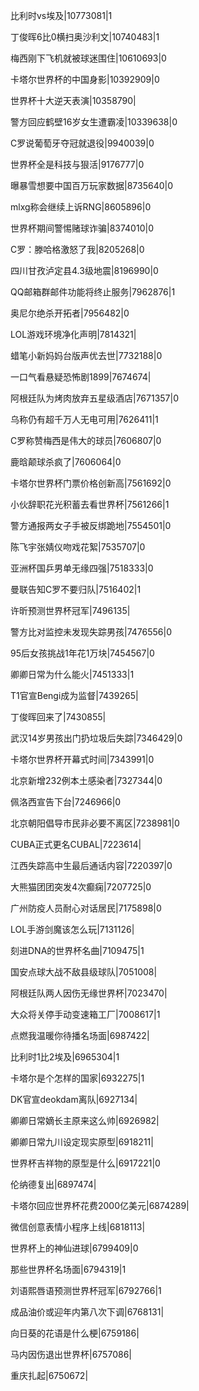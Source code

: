 比利时vs埃及|10773081|1

丁俊晖6比0横扫奥沙利文|10740483|1

梅西刚下飞机就被球迷围住|10610693|0

卡塔尔世界杯的中国身影|10392909|0

世界杯十大逆天表演|10358790|

警方回应鹤壁16岁女生遭霸凌|10339638|0

C罗说葡萄牙夺冠就退役|9940039|0

世界杯全是科技与狠活|9176777|0

曝暴雪想要中国百万玩家数据|8735640|0

mlxg称会继续上诉RNG|8605896|0

世界杯期间警惕赌球诈骗|8374010|0

C罗：滕哈格激怒了我|8205268|0

四川甘孜泸定县4.3级地震|8196990|0

QQ邮箱群邮件功能将终止服务|7962876|1

奥尼尔绝杀开拓者|7956482|0

LOL游戏环境净化声明|7814321|

蜡笔小新妈妈台版声优去世|7732188|0

一口气看悬疑恐怖剧1899|7674674|

阿根廷队为烤肉放弃五星级酒店|7671357|0

乌称仍有超千万人无电可用|7626411|1

C罗称赞梅西是伟大的球员|7606807|0

鹿晗颠球杀疯了|7606064|0

卡塔尔世界杯门票价格创新高|7561692|0

小伙辞职花光积蓄去看世界杯|7561266|1

警方通报两女子手被反绑跪地|7554501|0

陈飞宇张婧仪吻戏花絮|7535707|0

亚洲杯国乒男单无缘四强|7518333|0

曼联告知C罗不要归队|7516402|1

许昕预测世界杯冠军|7496135|

警方比对监控未发现失踪男孩|7476556|0

95后女孩挑战1年花1万块|7454567|0

卿卿日常为什么能火|7451333|1

T1官宣Bengi成为监督|7439265|

丁俊晖回来了|7430855|

武汉14岁男孩出门扔垃圾后失踪|7346429|0

卡塔尔世界杯开幕式时间|7343991|0

北京新增232例本土感染者|7327344|0

佩洛西宣告下台|7246966|0

北京朝阳倡导市民非必要不离区|7238981|0

CUBA正式更名CUBAL|7223614|

江西失踪高中生最后通话内容|7220397|0

大熊猫团团突发4次癫痫|7207725|0

广州防疫人员耐心对话居民|7175898|0

LOL手游剑魔该怎么玩|7131126|

刻进DNA的世界杯名曲|7109475|1

国安点球大战不敌县级球队|7051008|

阿根廷队两人因伤无缘世界杯|7023470|

大众将关停手动变速箱工厂|7008617|1

点燃我温暖你待播名场面|6987422|

比利时1比2埃及|6965304|1

卡塔尔是个怎样的国家|6932275|1

DK官宣deokdam离队|6927134|

卿卿日常嫡长主原来这么帅|6926982|

卿卿日常九川设定现实原型|6918211|

世界杯吉祥物的原型是什么|6917221|0

伦纳德复出|6897474|

卡塔尔回应世界杯花费2000亿美元|6874289|

微信创意表情小程序上线|6818113|

世界杯上的神仙进球|6799409|0

那些世界杯名场面|6794319|1

刘语熙唇语预测世界杯冠军|6792766|1

成品油价或迎年内第八次下调|6768131|

向日葵的花语是什么梗|6759186|

马内因伤退出世界杯|6757086|

重庆扎起|6750672|

